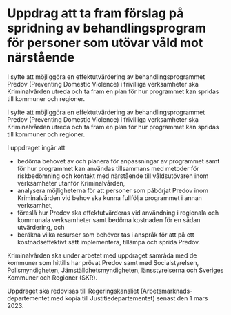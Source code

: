 # Uppdrag att ta fram förslag på spridning av behandlingsprogram för personer som utövar våld mot närstående

I syfte att möjliggöra en effektutvärdering av behandlingsprogrammet Predov (Preventing Domestic Violence) i frivilliga verksamheter ska Kriminalvården utreda och ta fram en plan för hur programmet kan spridas till kommuner och regioner.

I syfte att möjliggöra en effektutvärdering av behandlingsprogrammet Predov (Preventing Domestic Violence) i frivilliga verksamheter ska Kriminalvården utreda och ta fram en plan för hur programmet kan spridas till kommuner och regioner.

I uppdraget ingår att

* bedöma behovet av och planera för anpassningar av programmet samt för hur programmet kan användas tillsammans med metoder för riskbedömning och kontakt med närstående till våldsutövaren inom verksamheter utanför Kriminalvården,
* analysera möjligheterna för att personer som påbörjat Predov inom Kriminalvården vid behov ska kunna fullfölja programmet i annan verksamhet,
* föreslå hur Predov ska effektutvärderas vid användning i regionala och kommunala verksamheter samt bedöma kostnaden för en sådan utvärdering, och
* beräkna vilka resurser som behöver tas i anspråk för att på ett kostnadseffektivt sätt implementera, tillämpa och sprida Predov.

Kriminalvården ska under arbetet med uppdraget samråda med de kommuner som hittills har prövat Predov samt med Socialstyrelsen, Polismyndigheten, Jämställdhetsmyndigheten, länsstyrelserna och Sveriges Kommuner och Regioner (SKR).

Uppdraget ska redovisas till Regeringskansliet (Arbetsmarknads-departementet med kopia till Justitiedepartementet) senast den 1 mars 2023.
